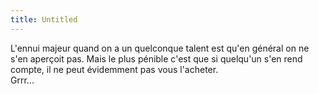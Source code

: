 ```yaml
---
title: Untitled
---
```


L'ennui majeur quand on a un quelconque talent est qu'en général on ne s'en
aperçoit pas. Mais le plus pénible c'est que si quelqu'un s'en rend compte, il
ne peut évidemment pas vous l'acheter.  
Grrr...

